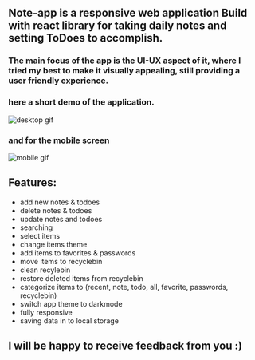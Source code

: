 ## Note-app is a responsive web application Build with react library for taking daily notes and setting ToDoes to accomplish.

### The main focus of the app is the UI-UX aspect of it, where I tried my best to make it visually appealing, still providing a user friendly experience.

### here a short demo of the application.
![desktop gif](https://user-images.githubusercontent.com/75374340/192702704-366db813-c094-47a0-b83a-c80e457e1197.gif)
### and for the mobile screen
![mobile gif](https://user-images.githubusercontent.com/75374340/192704720-7cc2ab83-b857-462b-9414-c57cf28c1206.gif)


## Features:
  - add new notes & todoes
  - delete notes & todoes
  - update notes and todoes
  - searching 
  - select items
  - change items theme 
  - add items to favorites & passwords
  - move items to recyclebin
  - clean recylebin
  - restore deleted items from recyclebin
  - categorize items to (recent, note, todo, all, favorite, passwords, recyclebin)
  - switch app theme to darkmode
  - fully responsive
  - saving data in to local storage
  
  
## I will be happy to receive feedback from you :)
  

